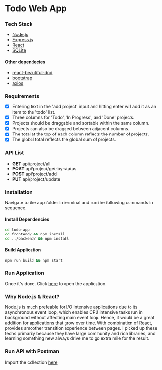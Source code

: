 # Todo Web App

### Tech Stack

* [Node.js](https://nodejs.org/en/)
* [Express.js](https://expressjs.com/)
* [React](https://reactjs.org/)
* [SQLite](https://www.sqlite.org/index.html)

#### Other dependecies
* [react-beautiful-dnd](https://github.com/atlassian/react-beautiful-dnd)
* [bootstrap](https://getbootstrap.com/)
* [axios](https://github.com/axios/axios)

### Requirements
- [x] Entering text in the 'add project' input and hitting enter will add it as an item to the 'todo' list.
- [x] Three columns for 'Todo', 'In Progress', and 'Done' projects.
- [x] Projects should be draggable and sortable within the same column.
- [x] Projects can also be dragged between adjacent columns.
- [x] The total at the top of each column reflects the number of projects.
- [x] The global total reflects the global sum of projects.

### API List
* **GET** api/project/all
* **POST** api/project/get-by-status
* **POST** api/project/add
* **PUT** api/project/update

### Installation
Navigate to the app folder in terminal and run the following commands in sequence.
#### Install Dependencies
```sh
cd todo-app
cd frontend/ && npm install
cd ../backend/ && npm install
```
#### Build Application
```sh
npm run build && npm start
```
### Run Application
Once it's done. Click [here](http://localhost:3001/) to open the application.

### Why Node.js & React? 
Node.js is much prefeable for I/O intensive applications due to its asynchronous event loop, which enables CPU intensive tasks run in background without affecting main event loop. Hence, it would be a great addition for applications that grow over time. With combination of React, provides smoother transition experience between pages. I picked up these techs primarily because they have large community and rich libraries, and learning something new always drive me to go extra mile for the result.

### Run API with Postman
Import the collection [here](https://github.com/jayfrey/todo-app/blob/main/Todo.postman_collection.json)
